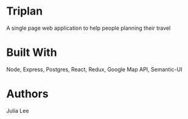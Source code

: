 # Triplan

A single page web application to help people planning their travel


# Built With
Node, Express, Postgres, React, Redux, Google Map API, Semantic-UI

# Authors
Julia Lee
